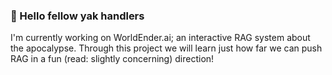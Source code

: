 ### 🧮 Hello fellow yak handlers

I'm currently working on WorldEnder.ai; an interactive RAG system about the apocalypse. Through this project we will learn just how far we can push RAG in a fun (read: slightly concerning) direction!
 
<!--
**keppy/keppy** is a ✨ _special_ ✨ repository because its `README.md` (this file) appears on your GitHub profile.

Here are some ideas to get you started:

- 🔭 I’m currently working on ...
- 🌱 I’m currently learning ...
- 👯 I’m looking to collaborate on ...
- 🤔 I’m looking for help with ...
- 💬 Ask me about ...
- 📫 How to reach me: ...
- 😄 Pronouns: ...
- ⚡ Fun fact: ...
-->
